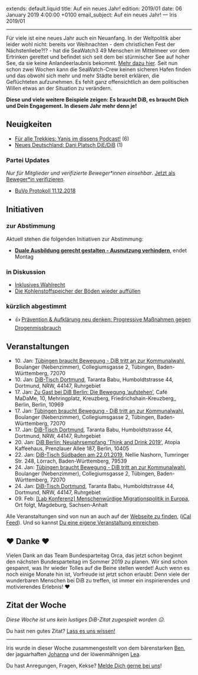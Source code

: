 
extends: default.liquid
title: Auf ein neues Jahr!
edition: 2019/01
date: 06 January 2019 4:00:00 +0100
email_subject: Auf ein neues Jahr! — Iris 2019/01

---

Für viele ist eine neues Jahr auch ein Neuanfang. In der Weltpolitik aber leider wohl nicht: bereits vor Weihnachten - dem christlichen Fest der Nächstenliebe?!? - hat die SeaWatch3 49 Menschen im Mittelmeer vor dem Ertrinken gerettet und befindet sich seit dem bei stürmischer See auf hoher See, da sie keine Anlandeerlaubnis bekommt. [Mehr dazu hier](https://sea-watch.org/en/solution-needed-in-2018-2/). Seit nun schon zwei Wochen kann die SeaWatch-Crew keinen sicheren Hafen finden und das obwohl sich mehr und mehr Städte bereit erklären, die Geflüchteten aufzunehmen. Es fehlt ganz offensichtlich an dem politischen Willen etwas an der Situation zu verändern.

**Diese und viele weitere Beispiele zeigen: Es braucht DiB, es braucht Dich und Dein Engagement. In diesem Jahr mehr denn je!** 

## Neuigkeiten

 - [Für alle Trekkies: Yanis im dissens Podcast!](https://marktplatz.bewegung.jetzt/t/fuer-alle-trekkies-yanis-im-dissens-podcast/27223) (6)
 - [Neues Deutschland: Dani Platsch DiE/DiB](https://marktplatz.bewegung.jetzt/t/neues-deutschland-dani-platsch-die-dib/27193) (1)

### Partei Updates

_Nur für Mitglieder und verifizierte Beweger\*innen einsehbar_. [Jetzt als Beweger\*in verifizieren](https://bewegung.jetzt/bewegerin-werden/).

 - [BuVo Protokoll 11.12.2018](https://marktplatz.bewegung.jetzt/t/buvo-protokoll-11-12-2018/27091)

## Initiativen

### zur Abstimmung
Aktuell stehen die folgenden Initiativen zur Abstimmung:

 - **[Duale Ausbildung gerecht gestalten - Ausnutzung verhindern](https://abstimmen.bewegung.jetzt/initiative/203-duale-ausbildung-gerecht-gestalten-ausnutzung-verhindern)**, endet Montag

### in Diskussion
 - [Inklusives Wahlrecht](https://abstimmen.bewegung.jetzt/initiative/210-inklusives-wahlrecht)
 - [Die Kohlenstoffspeicher der Böden wieder auffüllen](https://abstimmen.bewegung.jetzt/initiative/212-die-kohlenstoffspeicher-der-boden-wieder-auffullen)

### kürzlich abgestimmt

 - 👍 [Prävention & Aufklärung neu denken: Progressive Maßnahmen gegen Drogenmissbrauch](https://abstimmen.bewegung.jetzt/initiative/204-pravention-aufklarung-neu-denken-progressive-manahmen-gegen-drogenmissbrauch)


## Veranstaltungen

 - 10.&nbsp;Jan: [Tübingen braucht Bewegung - DiB tritt an zur Kommunalwahl](https://bewegung.jetzt/veranstaltungen/tuebingen-braucht-bewegung-dib-tritt-an-zur-kommunalwahl-2019-01-10/), Boulanger (Nebenzimmer), Collegiumsgasse 2, Tübingen, Baden-Württemberg, 72070
 - 10.&nbsp;Jan: [DiB-Tisch Dortmund](https://bewegung.jetzt/veranstaltungen/dib-tisch-dortmund-2019-01-10/), Taranta Babu, Humboldtstrasse 44, Dortmund, NRW, 44147, Ruhrgebiet
 - 17.&nbsp;Jan: [Zu Gast bei DiB Berlin: Die Bewegung ‘aufstehen’](https://bewegung.jetzt/veranstaltungen/zu-gast-bei-dib-berlin-die-bewegung-aufstehen/), Café MaDaMe, 10, Mehringplatz, Kreuzberg, Friedrichshain-Kreuzberg,, Berlin, Berlin, 10969
 - 17.&nbsp;Jan: [Tübingen braucht Bewegung - DiB tritt an zur Kommunalwahl](https://bewegung.jetzt/veranstaltungen/tuebingen-braucht-bewegung-dib-tritt-an-zur-kommunalwahl-2019-01-17/), Boulanger (Nebenzimmer), Collegiumsgasse 2, Tübingen, Baden-Württemberg, 72070
 - 17.&nbsp;Jan: [DiB-Tisch Dortmund](https://bewegung.jetzt/veranstaltungen/dib-tisch-dortmund-2019-01-17/), Taranta Babu, Humboldtstrasse 44, Dortmund, NRW, 44147, Ruhrgebiet
 - 20.&nbsp;Jan: [DiB Berlin: Neujahrsempfang 'Think and Drink 2019'](https://bewegung.jetzt/veranstaltungen/dib-berlin-neujahrsempfang-think-and-drink-2019/), Atopia Kaffeehaus, Prenzlauer Allee 187, Berlin, 10405
 - 22.&nbsp;Jan: [DiB-Tisch Südbaden am 22.01.2019](https://bewegung.jetzt/veranstaltungen/dib-tisch-suedbaden-am-22-01-2019/), Nellie Nashorn, Tumringer Str. 248, Lörrach, Baden-Württemberg, 79539
 - 24.&nbsp;Jan: [Tübingen braucht Bewegung - DiB tritt an zur Kommunalwahl](https://bewegung.jetzt/veranstaltungen/tuebingen-braucht-bewegung-dib-tritt-an-zur-kommunalwahl-2019-01-24/), Boulanger (Nebenzimmer), Collegiumsgasse 2, Tübingen, Baden-Württemberg, 72070
 - 24.&nbsp;Jan: [DiB-Tisch Dortmund](https://bewegung.jetzt/veranstaltungen/dib-tisch-dortmund-2019-01-24/), Taranta Babu, Humboldtstrasse 44, Dortmund, NRW, 44147, Ruhrgebiet
 - 09.&nbsp;Feb: [[Lab Konferenz] Menschenwürdige Migrationspolitik in Europa](https://bewegung.jetzt/veranstaltungen/lab-konferenz-migration/), Ort folgt, Magdeburg, Sachsen-Anhalt


Alle Veranstaltungen sind von nun an auch auf der [Webseite zu finden](https://bewegung.jetzt/veranstaltungen/), ([iCal Feed](https://bewegung.jetzt/?ical=1)). Und so kannst [Du eine eigene Veranstaltung einreichen](https://marktplatz.bewegung.jetzt/t/eine-veranstaltung-auf-der-webseite-einreichen/21379).


## ❤️ Danke ❤️
Vielen Dank an das Team Bundesparteitag Orca, das jetzt schon beginnt den nächsten Bundesparteitag im Sommer 2019 zu planen. Wir sind schon gespannt, was Ihr wieder Tolles auf die Beine stellen werdet! Auch wenn es noch einige Monate hin ist, Vorfreude ist jetzt schon erlaubt: Denn viele der wunderbaren Menschen bei DiB zu treffen, ist immer ein inspirierendes und motivierendes Erlebnis!️ ❤️

## Zitat der Woche
_Diese Woche ist uns kein lustiges DiB-Zitat zugespielt worden ☹._

Du hast nen gutes Zitat? [Lass es uns wissen!](https://marktplatz.bewegung.jetzt/t/lustige-dib-zitate/10175)


---

Iris wurde in dieser Woche zusammengestellt von dem bärenstarken [Ben](https://marktplatz.bewegung.jetzt/u/Ben/), der jaguarhaften [Johanna](https://marktplatz.bewegung.jetzt/u/Johanna/) und der löwenmähnigen [Lea](https://marktplatz.bewegung.jetzt/u/Leia/).

Du hast Anregungen, Fragen, Kekse? [Melde Dich gerne bei uns](https://marktplatz.bewegung.jetzt/t/neu-iris-die-woechtliche-zusammenfasssung-zum-sonntagsbrunch/10990)!

